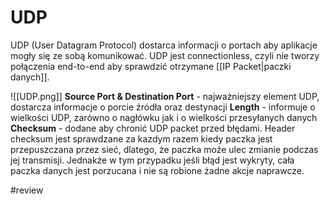 # UDP
UDP (User Datagram Protocol) dostarca informacji o portach aby aplikacje mogły się ze sobą komunikować. UDP jest connectionless, czyli nie tworzy połączenia end-to-end aby sprawdzić otrzymane [[IP Packet|paczki danych]].

![[UDP.png]]
**Source Port & Destination Port** - najważniejszy element UDP, dostarcza informacje o porcie źródła oraz destynacji
**Length** - informuje o wielkości UDP, zarówno o nagłówku jak i o wielkości przesyłanych danych 
**Checksum** - dodane aby chronić UDP packet przed błędami. Header checksum jest sprawdzane za kazdym razem kiedy paczka jest przepuszczana przez sieć, dlatego, że paczka może ulec zmianie podczas jej transmisji. Jednakże w tym przypadku jeśli błąd jest wykryty, cała paczka danych jest porzucana i nie są robione żadne akcje naprawcze.

#review